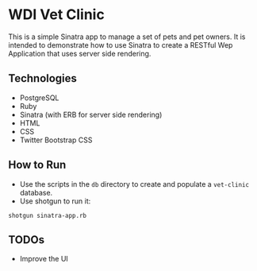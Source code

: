 # WDI Vet Clinic

This is a simple Sinatra app to manage a set of pets and pet owners. It is intended to demonstrate how to use Sinatra to create a RESTful Wep Application that uses server side rendering.

## Technologies

* PostgreSQL
* Ruby
* Sinatra (with ERB for server side rendering)
* HTML
* CSS
* Twitter Bootstrap CSS

## How to Run

* Use the scripts in the `db` directory to create and populate a `vet-clinic` database.
* Use shotgun to run it:

```
shotgun sinatra-app.rb
```

## TODOs

* Improve the UI
